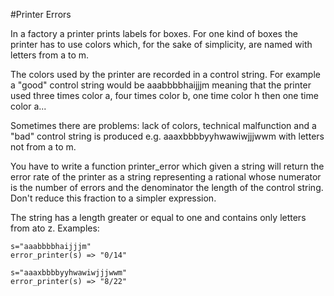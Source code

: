#Printer Errors

In a factory a printer prints labels for boxes. 
For one kind of boxes the printer has to use colors
which, for the sake of simplicity, are named with 
letters from a to m.

The colors used by the printer are recorded in a
control string. For example a "good" control string
would be aaabbbbhaijjjm meaning that the printer 
used three times color a, four times color b, 
one time color h then one time color a...

Sometimes there are problems: lack of colors,
technical malfunction and a "bad" control string
is produced e.g. aaaxbbbbyyhwawiwjjjwwm with 
letters not from a to m.

You have to write a function printer_error 
which given a string will return the error 
rate of the printer as a string representing 
a rational whose numerator is the number of 
errors and the denominator the length of the 
control string. Don't reduce this fraction to a 
simpler expression.

The string has a length greater or equal to one 
and contains only letters from ato z.
Examples:

    s="aaabbbbhaijjjm"
    error_printer(s) => "0/14"

    s="aaaxbbbbyyhwawiwjjjwwm"
    error_printer(s) => "8/22"

